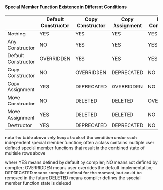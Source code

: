 #### Special Member Function Existence in Different Conditions

|                     | Default Constructor | Copy Constructor | Copy Assignment | Move Constructor | Move Assignment | Destructor |
|---------------------|---------------------|------------------|-----------------|------------------|-----------------|------------|
| Nothing             | YES                 | YES              | YES             | YES              | YES             | YES        |
| Any Constructor     | NO                  | YES              | YES             | YES              | YES             | YES        |
| Default Constructor | OVERRIDDEN          | YES              | YES             | YES              | YES             | YES        |
| Copy Constructor    | NO                  | OVERRIDDEN       | DEPRECATED      | NO               | NO              | YES        |
| Copy Assignment     | YES                 | DEPRECATED       | OVERRIDDEN      | NO               | NO              | YES        |
| Move Constructor    | NO                  | DELETED          | DELETED         | OVERRIDDEN       | NO              | YES        |
| Move Assignment     | YES                 | DELETED          | DELETED         | NO               | OVERRIDDEN      | YES        |
| Destructor          | YES                 | DEPRECATED       | DEPRECATED      | NO               | YES             | OVERRIDDEN |

note the table above only keeps track of the condition under each independent special member function; often a class contains multiple user defined special member functions that result in the combined state of multiple rows above

where
YES means defined by default by compiler;
NO means not defined by compiler;
OVERRIDDEN means user overrides the default implementation;
DEPRECATED means compiler defined for the moment, but could be removed in the future
DELETED means compiler defines the special member function state is deleted
